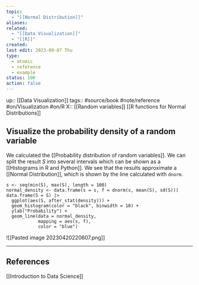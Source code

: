 ```yaml
---
topic:
  - "[[Normal Distribution]]"
aliases: 
related:
  - "[[Data Visualization]]"
  - "[[R]]"
created: 
last edit: 2023-09-07 Thu
type:
  - atomic
  - reference
  - example
status: 100
action: false
---
```

up::  [[Data Visualization]]
tags:: #source/book #note/reference #on/Visualization #on/R 
X:: [[Random variables]] [[R functions for Normal Distributions]]

## Visualize the probability density of a random variable

We calculated the [[Probability distribution of random variables]]. We can split the result $S$ into several intervals which can be shown as a [[Histograms in R and Python]]. We see that the results approximate a [[Normal Distribution]], which is shown by the line calculated with `dnorm`.

```
s <- seq(min(S), max(S), length = 100)
normal_density <- data.frame(s = s, f = dnorm(s, mean(S), sd(S)))
data.frame(S = S) |>
  ggplot(aes(S, after_stat(density))) +
  geom_histogram(color = "black", binwidth = 10) +
  ylab("Probability") +
  geom_line(data = normal_density, 
            mapping = aes(s, f), 
            color = "blue")
```

![[Pasted image 20230420220607.png]]


---

## References

[[Introduction to Data Science]]



